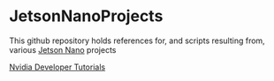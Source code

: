 # JetsonNanoProjects

This github repository holds references for, and scripts resulting from, various [Jetson Nano](https://www.nvidia.com/en-us/autonomous-machines/embedded-systems/jetson-nano/) projects

[Nvidia Developer Tutorials](https://developer.nvidia.com/embedded/learn/tutorials)
